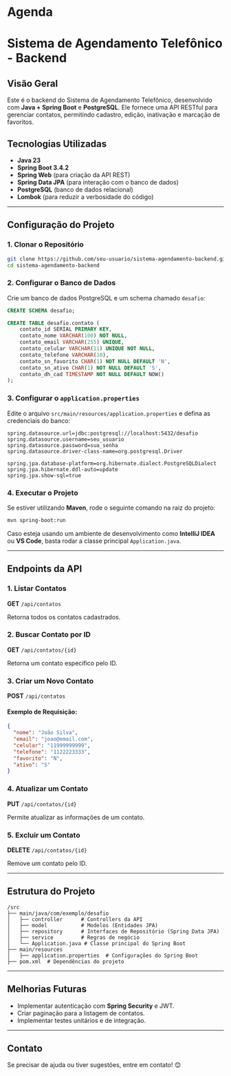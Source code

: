 # Agenda
# Sistema de Agendamento Telefônico - Backend

## Visão Geral
Este é o backend do Sistema de Agendamento Telefônico, desenvolvido com **Java + Spring Boot** e **PostgreSQL**. Ele fornece uma API RESTful para gerenciar contatos, permitindo cadastro, edição, inativação e marcação de favoritos.

## Tecnologias Utilizadas
- **Java 23**
- **Spring Boot 3.4.2**
- **Spring Web** (para criação da API REST)
- **Spring Data JPA** (para interação com o banco de dados)
- **PostgreSQL** (banco de dados relacional)
- **Lombok** (para reduzir a verbosidade do código)

---

## Configuração do Projeto

### 1. Clonar o Repositório
```sh
git clone https://github.com/seu-usuario/sistema-agendamento-backend.git
cd sistema-agendamento-backend
```

### 2. Configurar o Banco de Dados

Crie um banco de dados PostgreSQL e um schema chamado `desafio`:
```sql
CREATE SCHEMA desafio;

CREATE TABLE desafio.contato (
    contato_id SERIAL PRIMARY KEY,
    contato_nome VARCHAR(100) NOT NULL,
    contato_email VARCHAR(255) UNIQUE,
    contato_celular VARCHAR(11) UNIQUE NOT NULL,
    contato_telefone VARCHAR(10),
    contato_sn_favorito CHAR(1) NOT NULL DEFAULT 'N',
    contato_sn_ativo CHAR(1) NOT NULL DEFAULT 'S',
    contato_dh_cad TIMESTAMP NOT NULL DEFAULT NOW()
);
```

### 3. Configurar o `application.properties`

Edite o arquivo `src/main/resources/application.properties` e defina as credenciais do banco:
```properties
spring.datasource.url=jdbc:postgresql://localhost:5432/desafio
spring.datasource.username=seu_usuario
spring.datasource.password=sua_senha
spring.datasource.driver-class-name=org.postgresql.Driver

spring.jpa.database-platform=org.hibernate.dialect.PostgreSQLDialect
spring.jpa.hibernate.ddl-auto=update
spring.jpa.show-sql=true
```

### 4. Executar o Projeto

Se estiver utilizando **Maven**, rode o seguinte comando na raiz do projeto:
```sh
mvn spring-boot:run
```

Caso esteja usando um ambiente de desenvolvimento como **IntelliJ IDEA** ou **VS Code**, basta rodar a classe principal `Application.java`.

---

## Endpoints da API

### **1. Listar Contatos**
**GET** `/api/contatos`

Retorna todos os contatos cadastrados.

### **2. Buscar Contato por ID**
**GET** `/api/contatos/{id}`

Retorna um contato específico pelo ID.

### **3. Criar um Novo Contato**
**POST** `/api/contatos`

#### **Exemplo de Requisição:**
```json
{
  "nome": "João Silva",
  "email": "joao@email.com",
  "celular": "11999999999",
  "telefone": "1122223333",
  "favorito": "N",
  "ativo": "S"
}
```

### **4. Atualizar um Contato**
**PUT** `/api/contatos/{id}`

Permite atualizar as informações de um contato.

### **5. Excluir um Contato**
**DELETE** `/api/contatos/{id}`

Remove um contato pelo ID.

---

## Estrutura do Projeto
```
/src
├── main/java/com/exemplo/desafio
│   ├── controller      # Controllers da API
│   ├── model           # Modelos (Entidades JPA)
│   ├── repository      # Interfaces de Repositório (Spring Data JPA)
│   ├── service         # Regras de negócio
│   └── Application.java # Classe principal do Spring Boot
├── main/resources
│   ├── application.properties  # Configurações do Spring Boot
├── pom.xml  # Dependências do projeto
```

---

## Melhorias Futuras
- Implementar autenticação com **Spring Security** e JWT.
- Criar paginação para a listagem de contatos.
- Implementar testes unitários e de integração.

---

## Contato
Se precisar de ajuda ou tiver sugestões, entre em contato! 😊

